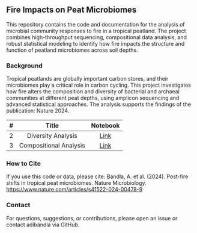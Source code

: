 ## Fire Impacts on Peat Microbiomes
This repository contains the code and documentation for the analysis of microbial community responses to fire in a tropical peatland. The project combines high-throughput sequencing, compositional data analysis, and robust statistical modeling to identify how fire impacts the structure and function of peatland microbiomes across soil depths.

### Background
Tropical peatlands are globally important carbon stores, and their microbiomes play a critical role in carbon cycling. This project investigates how fire alters the composition and diversity of bacterial and archaeal communities at different peat depths, using amplicon sequencing and advanced statistical approaches. The analysis supports the findings of the publication: Nature 2024.

|  #  | Title | Notebook |
|:---:|:-----:|:--------:|
|2|Diversity Analysis|[Link](https://github.com/adibandla/brunei-peat-fire-analysis/blob/main/notebooks/02_diversity_analysis.ipynb)
|3|Compositional Analysis|[Link](https://github.com/adibandla/brunei-peat-fire-analysis/blob/main/notebooks/03_compositional_analysis.ipynb)

### How to Cite
If you use this code or data, please cite:
Bandla, A. et al. (2024). Post-fire shifts in tropical peat microbiomes. Nature Microbiology. https://www.nature.com/articles/s41522-024-00478-9

### Contact
For questions, suggestions, or contributions, please open an issue or contact adibandla via GitHub.
